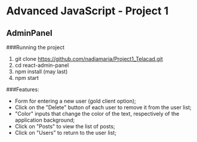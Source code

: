 # Advanced JavaScript - Project 1

## AdminPanel

###Running the project
1. git clone https://github.com/nadiamaria/Project1_Telacad.git
2. cd react-admin-panel
3. npm install (may last)
4. npm start

###Features:
* Form for entering a new user (gold client option);
* Click on the "Delete" button of each user to remove it from the user list;
* "Color" inputs that change the color of the text, respectively of the application background;
* Click on "Posts" to view the list of posts;
* Click on "Users" to return to the user list;

